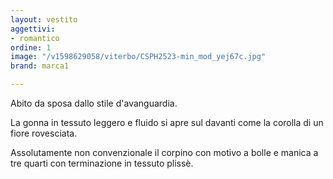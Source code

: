 ```yaml
---
layout: vestito
aggettivi:
- romantico
ordine: 1
image: "/v1598629058/viterbo/CSPH2523-min_mod_yej67c.jpg"
brand: marca1

---
```

Abito da sposa dallo stile d'avanguardia.

La gonna in tessuto leggero e fluido si apre sul davanti come la corolla di un fiore rovesciata.

Assolutamente non convenzionale il corpino con motivo a bolle e manica a tre quarti con terminazione in tessuto plissè.